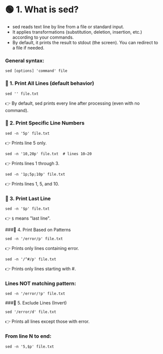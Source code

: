 # 🟢 1. What is sed?

-  sed reads text line by line from a file or standard input.
-  It applies transformations (substitution, deletion, insertion, etc.) according to your commands.
-  By default, it prints the result to stdout (the screen). You can redirect to a file if needed.

### General syntax:
```
sed [options] 'command' file
```
### 🔹 1. Print All Lines (default behavior)
```
sed '' file.txt
```
👉 By default, sed prints every line after processing (even with no command).


### 🔹 2. Print Specific Line Numbers
```
sed -n '5p' file.txt
```
👉 Prints line 5 only.

```
sed -n '10,20p' file.txt  # lines 10–20
```
👉 Prints lines 1 through 3.

```
sed -n '1p;5p;10p' file.txt
```
👉 Prints lines 1, 5, and 10.

### 🔹 3. Print Last Line
```
sed -n '$p' file.txt
```
👉 `$` means "last line".

###🔹 4. Print Based on Patterns
```
sed -n '/error/p' file.txt
```
👉 Prints only lines containing error.

```
sed -n '/^#/p' file.txt
```
👉 Prints only lines starting with #.

### Lines NOT matching pattern:
```
sed -n '/error/!p' file.txt
```

###🔹 5. Exclude Lines (Invert)
```
sed '/error/d' file.txt
```
👉 Prints all lines except those with error.

### From line N to end:
```
sed -n '5,$p' file.txt
```

